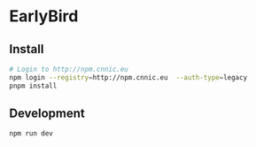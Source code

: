 # EarlyBird

## Install

```bash
# Login to http://npm.cnnic.eu
npm login --registry=http://npm.cnnic.eu  --auth-type=legacy
pnpm install
```

## Development

```bash
npm run dev
```
